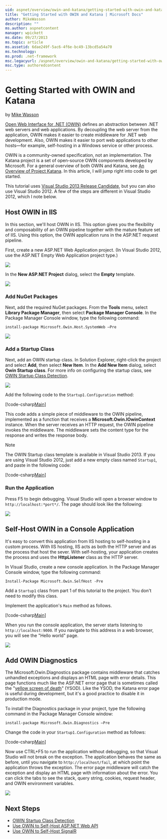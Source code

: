 ```yaml
---
uid: aspnet/overview/owin-and-katana/getting-started-with-owin-and-katana
title: "Getting Started with OWIN and Katana | Microsoft Docs"
author: MikeWasson
description: ""
ms.author: aspnetcontent
manager: wpickett
ms.date: 09/27/2013
ms.topic: article
ms.assetid: 6dae249f-5ac6-4f6e-bc49-13bcd5a54a70
ms.technology: 
ms.prod: .net-framework
msc.legacyurl: /aspnet/overview/owin-and-katana/getting-started-with-owin-and-katana
msc.type: authoredcontent
---
```

Getting Started with OWIN and Katana
====================
by [Mike Wasson](https://github.com/MikeWasson)

[Open Web Interface for .NET (OWIN)](http://owin.org/) defines an abstraction between .NET web servers and web applications. By decoupling the web server from the application, OWIN makes it easier to create middleware for .NET web development. Also, OWIN makes it easier to port web applications to other hosts&#8212;for example, self-hosting in a Windows service or other process.

OWIN is a community-owned specification, not an implementation. The Katana project is a set of open-source OWIN components developed by Microsoft. For a general overview of both OWIN and Katana, see [An Overview of Project Katana](an-overview-of-project-katana.md). In this article, I will jump right into code to get started.

This tutorial uses [Visual Studio 2013 Release Candidate](https://go.microsoft.com/fwlink/?LinkId=306566), but you can also use Visual Studio 2012. A few of the steps are different in Visual Studio 2012, which I note below.

## Host OWIN in IIS

In this section, we'll host OWIN in IIS. This option gives you the flexibility and composability of an OWIN pipeline together with the mature feature set of IIS. Using this option, the OWIN application runs in the ASP.NET request pipeline.

First, create a new ASP.NET Web Application project. (In Visual Studio 2012, use the ASP.NET Empty Web Application project type.)

![](getting-started-with-owin-and-katana/_static/image1.png)

In the **New ASP.NET Project** dialog, select the **Empty** template.

![](getting-started-with-owin-and-katana/_static/image2.png)

### Add NuGet Packages

Next, add the required NuGet packages. From the **Tools** menu, select **Library Package Manager**, then select **Package Manager Console**. In the Package Manager Console window, type the following command:

`install-package Microsoft.Owin.Host.SystemWeb –Pre`

![](getting-started-with-owin-and-katana/_static/image3.png)

### Add a Startup Class

Next, add an OWIN startup class. In Solution Explorer, right-click the project and select **Add**, then select **New Item**. In the **Add New Item** dialog, select **Owin Startup class**. For more info on configuring the startup class, see [OWIN Startup Class Detection](owin-startup-class-detection.md).

![](getting-started-with-owin-and-katana/_static/image4.png)

Add the following code to the `Startup1.Configuration` method:

[!code-csharp[Main](getting-started-with-owin-and-katana/samples/sample1.cs?highlight=3)]

This code adds a simple piece of middleware to the OWIN pipeline, implemented as a function that receives a **Microsoft.Owin.IOwinContext** instance. When the server receives an HTTP request, the OWIN pipeline invokes the middleware. The middleware sets the content type for the response and writes the response body.

> [!NOTE]
> The OWIN Startup class template is available in Visual Studio 2013. If you are using Visual Studio 2012, just add a new empty class named `Startup1`, and paste in the following code:


[!code-csharp[Main](getting-started-with-owin-and-katana/samples/sample2.cs)]

### Run the Application

Press F5 to begin debugging. Visual Studio will open a browser window to `http://localhost:*port*/`. The page should look like the following:

![](getting-started-with-owin-and-katana/_static/image5.png)

## Self-Host OWIN in a Console Application

It's easy to convert this application from IIS hosting to self-hosting in a custom process. With IIS hosting, IIS acts as both the HTTP server and as the process that host the sever. With self-hosting, your application creates the process and uses the **HttpListener** class as the HTTP server.

In Visual Studio, create a new console application. In the Package Manager Console window, type the following command:

`Install-Package Microsoft.Owin.SelfHost -Pre`

Add a `Startup1` class from part 1 of this tutorial to the project. You don't need to modify this class.

Implement the application's `Main` method as follows.

[!code-csharp[Main](getting-started-with-owin-and-katana/samples/sample3.cs)]

When you run the console application, the server starts listening to `http://localhost:9000`. If you navigate to this address in a web browser, you will see the "Hello world" page.

![](getting-started-with-owin-and-katana/_static/image6.png)

## Add OWIN Diagnostics

The Microsoft.Owin.Diagnostics package contains middleware that catches unhandled exceptions and displays an HTML page with error details. This page functions much like the ASP.NET error page that is sometimes called the "[yellow screen of death](http://en.wikipedia.org/wiki/Yellow_Screen_of_Death#Yellow)" (YSOD). Like the YSOD, the Katana error page is useful during development, but it's a good practice to disable it in production mode.

To install the Diagnostics package in your project, type the following command in the Package Manager Console window:

`install-package Microsoft.Owin.Diagnostics –Pre`

Change the code in your `Startup1.Configuration` method as follows:

[!code-csharp[Main](getting-started-with-owin-and-katana/samples/sample4.cs?highlight=4,9-12)]

Now use CTRL+F5 to run the application without debugging, so that Visual Studio will not break on the exception. The application behaves the same as before, until you navigate to `http://localhost/fail`, at which point the application throws the exception. The error page middleware will catch the exception and display an HTML page with information about the error. You can click the tabs to see the stack, query string, cookies, request header, and OWIN environment variables.

![](getting-started-with-owin-and-katana/_static/image7.png)

## Next Steps

- [OWIN Startup Class Detection](owin-startup-class-detection.md)
- [Use OWIN to Self-Host ASP.NET Web API](../../../web-api/overview/hosting-aspnet-web-api/use-owin-to-self-host-web-api.md)
- [Use OWIN to Self-Host SignalR](../../../signalr/overview/deployment/tutorial-signalr-self-host.md)